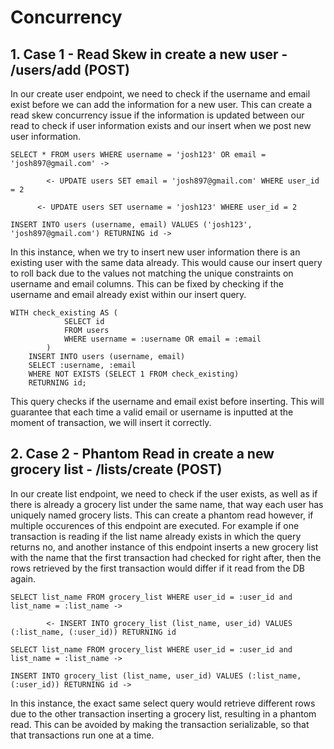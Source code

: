 # Concurrency
## 1. Case 1 - Read Skew in create a new user - /users/add (POST)
In our create user endpoint, we need to check if the username and email exist before we can add the information for a new user. This can create a read skew concurrency issue if the information is updated between our read to check if user information exists and our insert when we post new user information.

 	SELECT * FROM users WHERE username = 'josh123' OR email = 'josh897@gmail.com' -> 
  
 	        <- UPDATE users SET email = 'josh897@gmail.com' WHERE user_id = 2

          <- UPDATE users SET username = 'josh123' WHERE user_id = 2
          
 	INSERT INTO users (username, email) VALUES ('josh123', 'josh897@gmail.com') RETURNING id ->
	
In this instance, when we try to insert new user information there is an existing user with the same data already. This would cause our insert query to roll back due to the values not matching the unique constraints on username and email columns. This can be fixed by checking if the username and email already exist within our insert query. 

 	WITH check_existing AS (
                SELECT id
                FROM users
                WHERE username = :username OR email = :email
            )
    	INSERT INTO users (username, email)
    	SELECT :username, :email
    	WHERE NOT EXISTS (SELECT 1 FROM check_existing)
    	RETURNING id;

This query checks if the username and email exist before inserting. This will guarantee that each time a valid email or username is inputted at the moment of transaction, we will insert it correctly.

## 2. Case 2 - Phantom Read in create a new grocery list - /lists/create (POST)
In our create list endpoint, we need to check if the user exists, as well as if there is already a grocery list under the same name, that way each user has uniquely named grocery lists. This can create a phantom read however, if multiple occurences of this endpoint are executed. For example if one transaction is reading if the list name already exists in which the query returns no, and another instance of this endpoint inserts a new grocery list with the name that the first transaction had checked for right after, then the rows retrieved by the first transaction would differ if it read from the DB again. 

 	SELECT list_name FROM grocery_list WHERE user_id = :user_id and list_name = :list_name -> 
  
 	        <- INSERT INTO grocery_list (list_name, user_id) VALUES (:list_name, (:user_id)) RETURNING id
	  
	SELECT list_name FROM grocery_list WHERE user_id = :user_id and list_name = :list_name -> 
 
 	INSERT INTO grocery_list (list_name, user_id) VALUES (:list_name, (:user_id)) RETURNING id ->
	
In this instance, the exact same select query would retrieve different rows due to the other transaction inserting a grocery list, resulting in a phantom read. This can be avoided by making the transaction serializable, so that that transactions run one at a time. 
